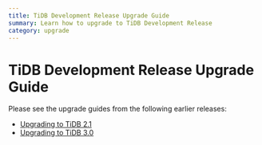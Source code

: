```yaml
---
title: TiDB Development Release Upgrade Guide
summary: Learn how to upgrade to TiDB Development Release
category: upgrade
---
```


# TiDB Development Release Upgrade Guide

Please see the upgrade guides from the following earlier releases:

- [Upgrading to TiDB 2.1](https://pingcap.com/docs/v2.1/how-to/upgrade/from-previous-version/)
- [Upgrading to TiDB 3.0](https://pingcap.com/docs/v3.0/how-to/upgrade/from-previous-version/)
